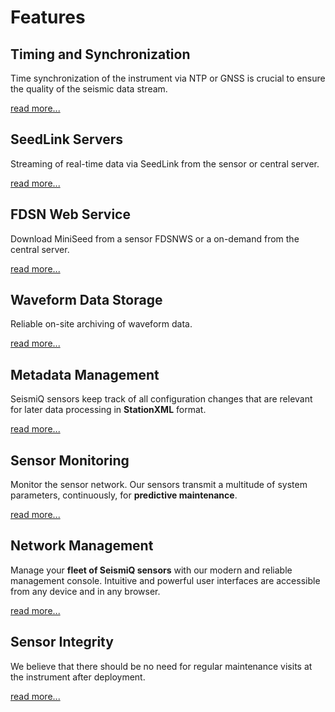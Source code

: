 # Features

## Timing and Synchronization

Time synchronization of the instrument via NTP or GNSS is crucial to ensure the quality of the seismic data stream.

[read more...](./timing.md)

## SeedLink Servers

Streaming of real-time data via SeedLink from the sensor or central server.

[read more...](./seedlink.md)

## FDSN Web Service

Download MiniSeed from a sensor FDSNWS or a on-demand from the central server.

[read more...](./fdsnws.md)

## Waveform Data Storage

Reliable on-site archiving of waveform data.

[read more...](./waveform-storage.md)

## Metadata Management

SeismiQ sensors keep track of all configuration changes that are relevant for later data processing in **StationXML** format.

[read more...](./meta-data.md)

## Sensor Monitoring

Monitor the sensor network. Our sensors transmit a multitude of system parameters, continuously, for **predictive maintenance**.

[read more...](./system-monitoring.md)

## Network Management

Manage your **fleet of SeismiQ sensors** with our modern and reliable management console. Intuitive and powerful user interfaces are accessible from any device and in any browser.

[read more...](./network-management.md)

## Sensor Integrity

We believe that there should be no need for regular maintenance visits at the instrument after deployment.

[read more...](./system-integrity.md)
